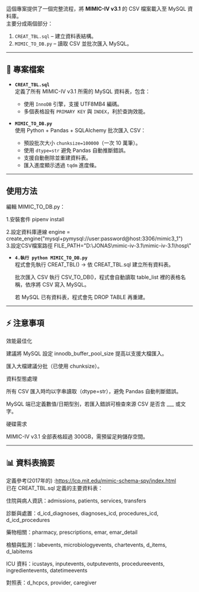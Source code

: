 這個專案提供了一個完整流程，將 **MIMIC-IV v3.1** 的 CSV 檔案載入至 MySQL 資料庫。  
主要分成兩個部分：
1. `CREAT_TBL.sql` – 建立資料表結構。
2. `MIMIC_TO_DB.py` – 讀取 CSV 並批次匯入 MySQL。

---

## 📂 專案檔案

- **`CREAT_TBL.sql`**  
  定義了所有 MIMIC-IV v3.1 所需的 MySQL 資料表，包含：
  - 使用 `InnoDB` 引擎，支援 UTF8MB4 編碼。
  - 多個表格設有 `PRIMARY KEY` 與 `INDEX`，利於查詢效能。

- **`MIMIC_TO_DB.py`**  
  使用 Python + Pandas + SQLAlchemy 批次匯入 CSV：
  - 預設批次大小 `chunksize=100000`（一次 10 萬筆）。
  - 使用 `dtype=str` 避免 Pandas 自動推斷錯誤。
  - 支援自動刪除並重建資料表。
  - 匯入進度顯示透過 `tqdm` 進度條。

---



##  使用方法
編輯 MIMIC_TO_DB.py：

1.安裝套件 pipenv install

2.設定資料庫連線
engine = create_engine("mysql+pymysql://user:password@host:3306/mimic3_1")  
3.設定CSV檔案路徑
FILE_PATH="D:\\JONAS\\mimic-iv-3.1\\mimic-iv-3.1\\hosp\\"  

- **`4.執行 python MIMIC_TO_DB.py`**   
  程式會先執行 CREAT_TBL() → 依 CREAT_TBL.sql 建立所有資料表。

  批次匯入 CSV
  執行 CSV_TO_DB()，程式會自動讀取 table_list 裡的表格名稱，依序將 CSV 寫入 MySQL。

  若 MySQL 已有資料表，程式會先 DROP TABLE 再重建。

---

##  ⚡ 注意事項
效能最佳化

建議將 MySQL 設定 innodb_buffer_pool_size 提高以支援大檔匯入。

匯入大檔建議分批（已使用 chunksize）。

資料型態處理

所有 CSV 匯入時均以字串讀取（dtype=str），避免 Pandas 自動判斷錯誤。

MySQL 端已定義數值/日期型別，若匯入錯誤可檢查來源 CSV 是否含 ___ 或文字。

硬碟需求

MIMIC-IV v3.1 全部表格超過 300GB，需預留足夠儲存空間。

---

##  📊 資料表摘要
定義參考(2017年的) :https://lcp.mit.edu/mimic-schema-spy/index.html  
已在 CREAT_TBL.sql 定義的主要資料表：

住院與病人資訊：admissions, patients, services, transfers

診斷與處置：d_icd_diagnoses, diagnoses_icd, procedures_icd, d_icd_procedures

藥物相關：pharmacy, prescriptions, emar, emar_detail

檢驗與監測：labevents, microbiologyevents, chartevents, d_items, d_labitems

ICU 資料：icustays, inputevents, outputevents, procedureevents, ingredientevents, datetimeevents

對照表：d_hcpcs, provider, caregiver
